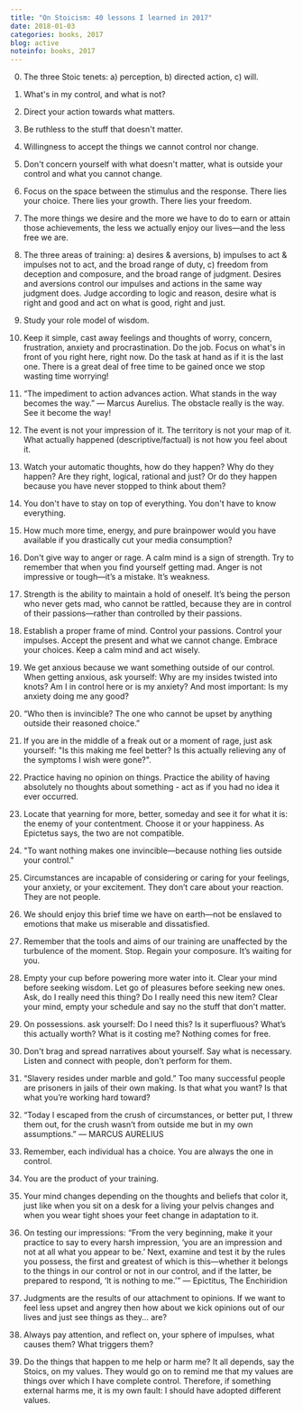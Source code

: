 ```yaml
---
title: "On Stoicism: 40 lessons I learned in 2017"
date: 2018-01-03
categories: books, 2017
blog: active
noteinfo: books, 2017
---
```


0. The three Stoic tenets: a) perception, b) directed action, c) will.

1. What's in my control, and what is not?

2. Direct your action towards what matters.

3. Be ruthless to the stuff that doesn't matter.

4. Willingness to accept the things we cannot control nor change.

5. Don't concern yourself with what doesn't matter, what is outside your control and what you cannot change.

6. Focus on the space between the stimulus and the response. There lies your choice. There lies your growth. There lies your freedom.

7. The more things we desire and the more we have to do to earn or attain those achievements, the less we actually enjoy our lives—and the less free we are.

8. The three areas of training: a) desires & aversions, b) impulses to act & impulses not to act, and the broad range of duty, c) freedom from deception and composure, and the broad range of judgment. Desires and aversions control our impulses and actions in the same
way judgment does. Judge according to logic and reason, desire what is right and good and act on what is good, right and just.

9. Study your role model of wisdom.

10. Keep it simple, cast away feelings and thoughts of worry, concern, frustration, anxiety and procrastination. Do the job. Focus on what's in front of you right here, right now. Do the task at hand as if it is the last one. There is a great deal of free time to be gained once we stop wasting time worrying!

11. “The impediment to action advances action. What stands in the way becomes the way.” — Marcus Aurelius. The obstacle really is the way. See it become the way!

12. The event is not your impression of it. The territory is not your map of it. What actually happened (descriptive/factual) is not how you feel about it.

13. Watch your automatic thoughts, how do they happen? Why do they happen? Are they right, logical, rational and just? Or do they happen because you have never stopped to think about them?

14. You don't have to stay on top of everything. You don't have to know everything.

15. How much more time, energy, and pure brainpower would you have available if you drastically cut your media consumption?

16. Don't give way to anger or rage. A calm mind is a sign of strength. Try to remember that when you find yourself getting mad. Anger is not impressive or tough—it’s a mistake. It’s weakness.

17. Strength is the ability to maintain a hold of oneself. It’s being the person who never gets mad, who cannot be rattled, because they are in control of their passions—rather than controlled by their passions.

18. Establish a proper frame of mind. Control your passions. Control your impulses. Accept the present and what we cannot change. Embrace your choices. Keep a calm mind and act wisely.

19. We get anxious because we want something outside of our control. When getting anxious, ask yourself: Why are my insides twisted into knots? Am I in control here or is my anxiety? And most important: Is my anxiety doing me any good?

20. “Who then is invincible? The one who cannot be upset by anything outside their reasoned choice.”

21. If you are in the middle of a freak out or a moment of rage, just ask yourself: "Is this making me feel better? Is this actually relieving any of the symptoms I wish were gone?".

22. Practice having no opinion on things. Practice the ability of having absolutely no thoughts about something - act as if you had no idea it ever occurred.

23. Locate that yearning for more, better, someday and see it for what it is: the enemy of your contentment. Choose it or your happiness. As Epictetus says, the two are not compatible.

24. "To want nothing makes one invincible—because nothing lies outside your control."

25. Circumstances are incapable of considering or caring for your feelings, your anxiety, or your excitement. They don’t care about your reaction. They are not people.

26. We should enjoy this brief time we have on earth—not be enslaved to emotions that make us miserable and dissatisfied.

27. Remember that the tools and aims of our training are unaffected by the turbulence of the moment. Stop. Regain your composure. It’s waiting for you.

28. Empty your cup before powering more water into it. Clear your mind before seeking wisdom. Let go of pleasures before seeking new ones. Ask, do I really need this thing? Do I really need this new item? Clear your mind, empty your schedule and say no the stuff that don't matter.

29. On possessions. ask yourself: Do I need this? Is it superfluous? What’s this actually worth? What is it costing me? Nothing comes for free.

30. Don't brag and spread narratives about yourself. Say what is necessary. Listen and connect with people, don't perform for them.

31. “Slavery resides under marble and gold.” Too many successful people are prisoners in jails of their own making. Is that what you want? Is that what you’re working hard toward?

32. “Today I escaped from the crush of circumstances, or better put, I threw them out, for the crush wasn’t from outside me but in my own assumptions.” — MARCUS AURELIUS

33. Remember, each individual has a choice. You are always the one in control.

34. You are the product of your training.

35. Your mind changes depending on the thoughts and beliefs that color it, just like when you sit on a desk for a living your pelvis changes and when you wear tight shoes your feet change in adaptation to it.

36. On testing our impressions: “From the very beginning, make it your practice to say to every harsh impression, ‘you are an impression and not at all what you appear to be.’ Next, examine and test it by the rules you possess, the first and greatest of which is this—whether it belongs to the things in our control or not in our control, and if the latter, be prepared to respond, ‘It is nothing to me.’” — Epictitus, The Enchiridion

37. Judgments are the results of our attachment to opinions. If we want to feel less upset and angrey then how about we kick opinions out of our lives and just see things as they... are?

38. Always pay attention, and reflect on, your sphere of impulses, what causes them? What triggers them?

39. Do the things that happen to me help or harm me? It all depends, say the Stoics, on my values. They would go on to remind me that my values are things over which I have complete control. Therefore, if something external harms me, it is my own fault: I should have adopted different values.
